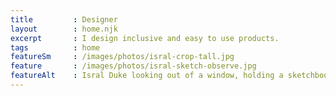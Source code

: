 ```yaml
---
title         : Designer
layout        : home.njk
excerpt       : I design inclusive and easy to use products.
tags          : home
featureSm     : /images/photos/isral-crop-tall.jpg
feature       : /images/photos/isral-sketch-observe.jpg
featureAlt    : Isral Duke looking out of a window, holding a sketchbook and marker, preparing to sketch.
---
```


